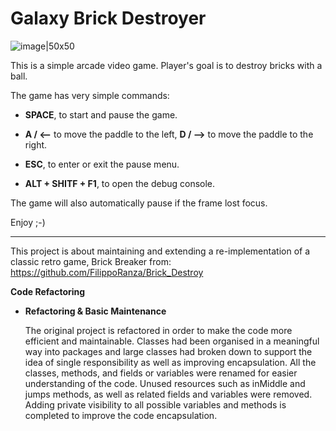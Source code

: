 # Galaxy Brick Destroyer

![image|50x50](https://github.com/justin-sem/Galaxy-Brick-Destroyer/assets/93218385/2bfaa2a6-660d-494c-ad49-bd66e60f368f )



This is a simple arcade video game.
Player's goal is to destroy bricks with a ball.

The game has very simple commands:

- **SPACE**, to start and pause the game.

- **A / <--** to move the paddle to the left,
 **D / -->** to move the paddle to the right.

- **ESC**, to enter or exit the pause menu.

- **ALT + SHITF + F1**, to open the debug console.

The game will also automatically pause if the frame lost focus.

Enjoy ;-)

****************************************************************
This project is about maintaining and extending a re-implementation of a classic 
retro game, Brick Breaker from: https://github.com/FilippoRanza/Brick_Destroy

**Code Refactoring** 
- **Refactoring & Basic Maintenance**

  The original project is refactored in order to make the code more 
  efficient and maintainable. Classes had been organised in a meaningful 
  way into packages and large classes had broken down to support the idea
  of single responsibility as well as improving encapsulation. All the 
  classes, methods, and fields or variables were renamed for easier understanding
  of the code. Unused resources such as inMiddle and jumps methods, as well as 
  related fields and variables were removed. Adding private visibility to all possible 
  variables and methods is completed to improve the code encapsulation.

- **JUnit Tests**

  To provide annotation to identify the test methods, meaningful JUnit 5 tests had been 
  performed on the methods in this project as much as I could. All the tests were successful.
  JUnit test are store in "JUnit test" folder.


- **Build Automation Tool**

  To automate the creation of executable applications from source code, Maven had been used
  to compile the source code of this project to machine code. The jar file is available under
  "target" folder.





**Additional Features**

  - Game Guide is added and player can access it at the home menu for better understanding of 
  this game.


  - Messages in the game is updated and player can now control the paddle with <-- / --> instead
  just key A and key D.


  - Some modification also added to the game frame. Such as, image icon of the frame and whole design
  of the game is improved for better visualization. Player also cannot change the frame size now.


  - New level for this game is also added, which I introduce a new brick element, Diamond Brick. All other
  bricks also changed to a suitable element.


  - Some game logic also modified such as increase the minimum speed of the ball and increase the probability
  for breaking the gold brick and diamond brick. Gold brick (which previously is steel) had added the crack 
  visibility.


  - A High Score pop up screen had added and will display after each round ended. The scores write and store 
  to a permanent high score list (.txt) which keep in "Others" directory.


  - Background music also added to the game, (.wav) can be found as well in the "Others" directory.


**Javadocs**

  Javadocs for this project can be found under "Javadocs" folder. This source code documentation is aim 
  to increase our code readability, which make the code easier to understand. Javadocs documentation is 
  generated and comments were added to all the classes and methods in this project.

**Thanks a lot :)**
  

                                                        
